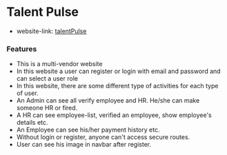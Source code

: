 # Talent Pulse

- website-link: [talentPulse](https://talent-pulse-2ba97.web.app)

### Features

- This is a multi-vendor website
- In this website a user can register or login with email and password and can select a user role
- In this website, there are some different type of activities for each type of user.
- An Admin can see all verify employee and HR. He/she can make someone HR or fired.
- A HR can see employee-list, verified an employee, show employee's details etc.
- An Employee can see his/her payment history etc.
- Without login or register, anyone can't access secure routes.
- User can see his image in navbar after register. 